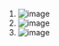 1. ![image](https://github.com/user-attachments/assets/307c4de8-702a-4bea-a392-82cc229bb734)
2. ![image](https://github.com/user-attachments/assets/7c540eb5-5fc1-4469-b91d-156ff76c985e)
3. ![image](https://github.com/user-attachments/assets/9b4021c5-d7ee-4997-87e2-ac5271be339c)
